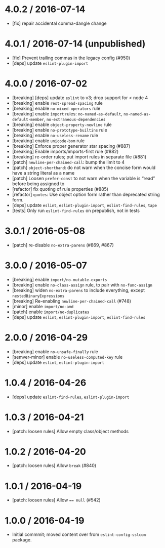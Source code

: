 4.0.2 / 2016-07-14
==================
 - [fix] repair accidental comma-dangle change

4.0.1 / 2016-07-14 (unpublished)
==================
 - [fix] Prevent trailing commas in the legacy config (#950)
 - [deps] update `eslint-plugin-import`

4.0.0 / 2016-07-02
==================
 - [breaking] [deps] update `eslint` to v3; drop support for < node 4
 - [breaking] enable `rest-spread-spacing` rule
 - [breaking] enable `no-mixed-operators` rule
 - [breaking] enable `import` rules: `no-named-as-default`, `no-named-as-default-member`, `no-extraneous-dependencies`
 - [breaking] enable `object-property-newline` rule
 - [breaking] enable `no-prototype-builtins` rule
 - [breaking] enable `no-useless-rename` rule
 - [breaking] enable `unicode-bom` rule
 - [breaking] Enforce proper generator star spacing (#887)
 - [breaking] Enable imports/imports-first rule (#882)
 - [breaking] re-order rules; put import rules in separate file (#881)
 - [patch] `newline-per-chained-call`: bump the limit to 4
 - [patch] `object-shorthand`: do not warn when the concise form would have a string literal as a name
 - [patch] Loosen `prefer-const` to not warn when the variable is “read” before being assigned to
 - [refactor] fix quoting of rule properties (#885)
 - [refactor] `quotes`: Use object option form rather than deprecated string form.
 - [deps] update `eslint`, `eslint-plugin-import`, `eslint-find-rules`, `tape`
 - [tests] Only run `eslint-find-rules` on prepublish, not in tests

3.0.1 / 2016-05-08
==================
 - [patch] re-disable `no-extra-parens` (#869, #867)

3.0.0 / 2016-05-07
==================
 - [breaking] enable `import/no-mutable-exports`
 - [breaking] enable `no-class-assign` rule, to pair with `no-func-assign`
 - [breaking] widen `no-extra-parens` to include everything, except `nestedBinaryExpressions`
 - [breaking] Re-enabling `newline-per-chained-call` (#748)
 - [minor] enable `import/no-amd`
 - [patch] enable `import/no-duplicates`
 - [deps] update `eslint`, `eslint-plugin-import`, `eslint-find-rules`

2.0.0 / 2016-04-29
==================
 - [breaking] enable `no-unsafe-finally` rule
 - [semver-minor] enable `no-useless-computed-key` rule
 - [deps] update `eslint`, `eslint-plugin-import`

1.0.4 / 2016-04-26
==================
 - [deps] update `eslint-find-rules`, `eslint-plugin-import`

1.0.3 / 2016-04-21
==================
 - [patch: loosen rules] Allow empty class/object methods

1.0.2 / 2016-04-20
==================
 - [patch: loosen rules] Allow `break` (#840)

1.0.1 / 2016-04-19
==================
 - [patch: loosen rules] Allow `== null` (#542)

1.0.0 / 2016-04-19
==================
 - Initial commmit; moved content over from `eslint-config-sslcom` package.
